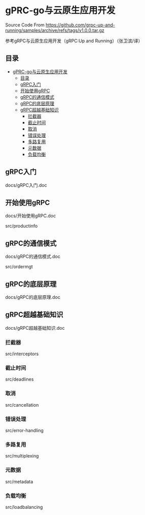 # gPRC-go与云原生应用开发
Source Code From https://github.com/grpc-up-and-running/samples/archive/refs/tags/v1.0.0.tar.gz

参考gRPC与云原生应用开发（gRPC:Up and Running）（张卫滨/译）

## 目录
-   [gPRC-go与云原生应用开发](#gprc-go与云原生应用开发)
    -   [目录](#目录)
    -   [gRPC入门](#grpc入门)
    -   [开始使用gRPC](#开始使用grpc)
    -   [gRPC的通信模式](#grpc的通信模式)
    -   [gRPC的底层原理](#grpc的底层原理)
    -   [gRPC超越基础知识](#grpc超越基础知识)
        -   [拦截器](#拦截器)
        -   [截止时间](#截止时间)
        -   [取消](#取消)
        -   [错误处理](#错误处理)
        -   [多路复用](#多路复用)
        -   [元数据](#元数据)
        -   [负载均衡](#负载均衡)

## gRPC入门
docs/gRPC入门.doc

## 开始使用gRPC
docs/开始使用gRPC.doc

src/productinfo

## gRPC的通信模式
docs/gRPC的通信模式.doc

src/ordermgt

## gRPC的底层原理
docs/gRPC的底层原理.doc

## gRPC超越基础知识
docs/gRPC超越基础知识.doc

### 拦截器
src/interceptors

### 截止时间
src/deadlines

### 取消
src/cancellation

### 错误处理
src/error-handling

### 多路复用
src/multiplexing

### 元数据
src/metadata

### 负载均衡
src/loadbalancing